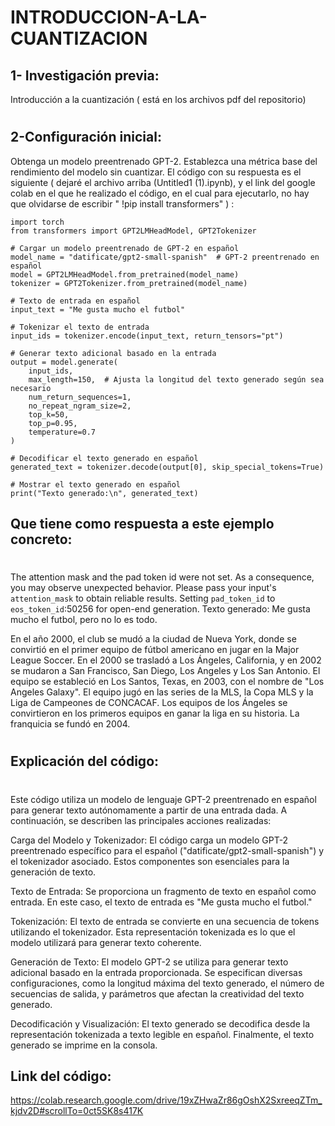 # INTRODUCCION-A-LA-CUANTIZACION

## 1- Investigación previa: 

Introducción a la cuantización ( está en los archivos pdf del repositorio) 



# 


## 2-Configuración inicial:
Obtenga un modelo preentrenado GPT-2.
Establezca una métrica base del rendimiento del modelo sin cuantizar.
El código con su respuesta es el siguiente ( dejaré el archivo arriba (Untitled1 (1).ipynb), y el link del google colab en el que he realizado el código, en el cual para ejecutarlo, no hay que olvidarse de escribir " !pip install transformers" ) : 
```
import torch
from transformers import GPT2LMHeadModel, GPT2Tokenizer

# Cargar un modelo preentrenado de GPT-2 en español
model_name = "datificate/gpt2-small-spanish"  # GPT-2 preentrenado en español
model = GPT2LMHeadModel.from_pretrained(model_name)
tokenizer = GPT2Tokenizer.from_pretrained(model_name)

# Texto de entrada en español
input_text = "Me gusta mucho el futbol"

# Tokenizar el texto de entrada
input_ids = tokenizer.encode(input_text, return_tensors="pt")

# Generar texto adicional basado en la entrada
output = model.generate(
    input_ids,
    max_length=150,  # Ajusta la longitud del texto generado según sea necesario
    num_return_sequences=1,
    no_repeat_ngram_size=2,
    top_k=50,
    top_p=0.95,
    temperature=0.7
)

# Decodificar el texto generado en español
generated_text = tokenizer.decode(output[0], skip_special_tokens=True)

# Mostrar el texto generado en español
print("Texto generado:\n", generated_text)
```


## Que tiene como respuesta a este ejemplo concreto: 
# 
The attention mask and the pad token id were not set. As a consequence, you may observe unexpected behavior. Please pass your input's `attention_mask` to obtain reliable results.
Setting `pad_token_id` to `eos_token_id`:50256 for open-end generation.
Texto generado:
 Me gusta mucho el futbol, pero no lo es todo.

En el año 2000, el club se mudó a la ciudad de Nueva York, donde se convirtió en el primer equipo de fútbol americano en jugar en la Major League Soccer. En el 2000 se trasladó a Los Ángeles, California, y en 2002 se mudaron a San Francisco, San Diego, Los Angeles y Los San Antonio. El equipo se estableció en Los Santos, Texas, en 2003, con el nombre de "Los Angeles Galaxy".
El equipo jugó en las series de la MLS, la Copa MLS y la Liga de Campeones de CONCACAF. Los equipos de los Ángeles se convirtieron en los primeros equipos en ganar la liga en su historia. La franquicia se fundó en 2004.
# 
## Explicación del código:
# 
Este código utiliza un modelo de lenguaje GPT-2 preentrenado en español para generar texto autónomamente a partir de una entrada dada. A continuación, se describen las principales acciones realizadas:

Carga del Modelo y Tokenizador: El código carga un modelo GPT-2 preentrenado específico para el español ("datificate/gpt2-small-spanish") y el tokenizador asociado. Estos componentes son esenciales para la generación de texto.

Texto de Entrada: Se proporciona un fragmento de texto en español como entrada. En este caso, el texto de entrada es "Me gusta mucho el futbol."

Tokenización: El texto de entrada se convierte en una secuencia de tokens utilizando el tokenizador. Esta representación tokenizada es lo que el modelo utilizará para generar texto coherente.

Generación de Texto: El modelo GPT-2 se utiliza para generar texto adicional basado en la entrada proporcionada. Se especifican diversas configuraciones, como la longitud máxima del texto generado, el número de secuencias de salida, y parámetros que afectan la creatividad del texto generado.

Decodificación y Visualización: El texto generado se decodifica desde la representación tokenizada a texto legible en español. Finalmente, el texto generado se imprime en la consola.

## Link del código:
https://colab.research.google.com/drive/19xZHwaZr86gOshX2SxreeqZTm_kjdv2D#scrollTo=0ct5SK8s417K

